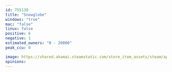 ```yaml
---
id: 755130
title: "Snowglobe"
windows: "true"
mac: "false"
linux: false
positive: 6
negative: 1
estimated_owners: "0 - 20000"
peak_ccu: 0

image: https://shared.akamai.steamstatic.com/store_item_assets/steam/apps/755130/header.jpg?t=1518128617
opinions:
---
```

